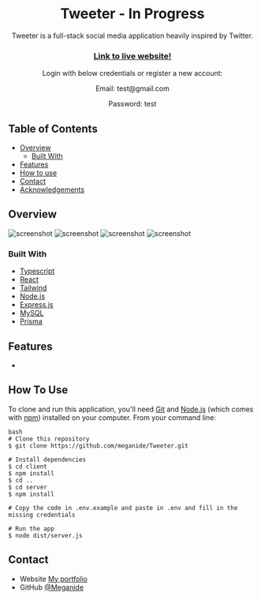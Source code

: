 
<h1 align="center">Tweeter - In Progress</h1>

<p align="center">Tweeter is a full-stack social media application heavily inspired by Twitter.</p>

<div align="center">
  <h3>
    <a href="https://tweeter-ps0r.onrender.com/">
      Link to live website!
    </a>
  </h3>
    <p>Login with below credentials or register a new account:</p>
    <p>Email: test@gmail.com</p>
    <p>Password: test</p>
</div>


<!-- TABLE OF CONTENTS -->

## Table of Contents

- [Overview](#overview)
  - [Built With](#built-with)
- [Features](#features)
- [How to use](#how-to-use)
- [Contact](#contact)
- [Acknowledgements](#acknowledgements)

<!-- OVERVIEW -->

## Overview

![screenshot]()
![screenshot]()
![screenshot]()
![screenshot]()



<!-- Write what you learned etc.. -->

### Built With

<!-- This section should list any major frameworks that you built your project using. Here are a few examples.-->

- [Typescript](https://www.typescriptlang.org/)
- [React](https://reactjs.org/)
- [Tailwind](https://tailwindcss.com/)
- [Node.js](https://nodejs.org/en/)
- [Express.js](https://expressjs.com/)
- [MySQL](https://www.mysql.com/)
- [Prisma](https://www.prisma.io/)

## Features
- 

## How To Use

<!-- Example: -->

To clone and run this application, you'll need [Git](https://git-scm.com) and [Node.js](https://nodejs.org/en/download/) (which comes with [npm](http://npmjs.com)) installed on your computer. From your command line:

```
bash
# Clone this repository
$ git clone https://github.com/meganide/Tweeter.git

# Install dependencies
$ cd client
$ npm install
$ cd ..
$ cd server
$ npm install

# Copy the code in .env.example and paste in .env and fill in the missing credentials

# Run the app
$ node dist/server.js

```


## Contact

- Website [My portfolio](https://renas.se)
- GitHub [@Meganide](https://github.com/meganide)
